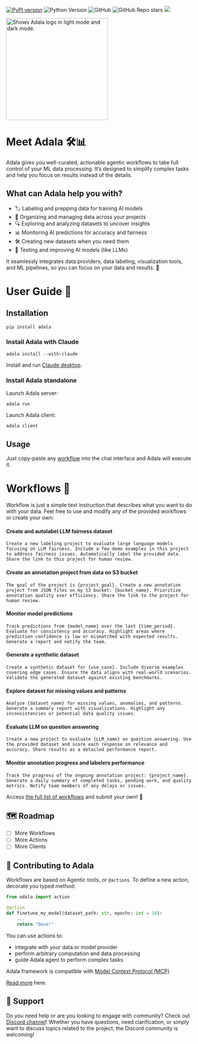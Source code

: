 [![PyPI version](https://badge.fury.io/py/adala.svg)](https://badge.fury.io/py/adala)
![Python Version](https://img.shields.io/badge/supported_python_version_-3.8%20%7C%203.9%20%7C%203.10%20%7C%203.11-blue)
![GitHub](https://img.shields.io/github/license/HumanSignal/Adala)
![GitHub Repo stars](https://img.shields.io/github/stars/HumanSignal/Adala)
[![](https://img.shields.io/discord/1166330284300570624?label=Discord&logo=discord)](https://discord.gg/QBtgTbXTgU)

<picture>
  <source media="(prefers-color-scheme: dark)" srcset="/docs/src/img/logo-dark-mode.png" width="275" >
  <source media="(prefers-color-scheme: light)" srcset="/docs/src/img/logo.png" width="275" >
  <img alt="Shows Adala logo in light mode and dark mode." src="/docs/src/img/logo.png" width="275" >
</picture>

# Meet Adala 🛠️📊

Adala gives you well-curated, actionable agentic workflows to take full control of your ML data processing. It’s designed to simplify complex tasks and help you focus on results instead of the details.

## What can Adala help you with?

* 🏷️ Labeling and prepping data for training AI models
* 📂 Organizing and managing data across your projects
* 🔍 Exploring and analyzing datasets to uncover insights
* 📊 Monitoring AI predictions for accuracy and fairness
* 🛠️ Creating new datasets when you need them
* 🤖 Testing and improving AI models (like LLMs)

It seamlessly integrates data providers, data labeling, visualization tools, and ML pipelines, so you can focus on your data and results. 🎉

# User Guide 📖

## Installation

```
pip install adala
```

### Install Adala with Claude

```
adala install --with-claude
```

Install and run [Claude desktop](https://claude.ai/download).

### Install Adala standalone

Launch Adala server:
```
adala run
```

Launch Adala client:
```
adala client
```

## Usage
Just copy-paste any [workflow](#workflows) into the chat interface and Adala will execute it.


# Workflows 🧰

Workflow is just a simple text instruction that describes what you want to do with your data.  Feel free to use and modify any of the provided workflows or create your own:

#### Create and autolabel LLM fairness dataset
```
Create a new labeling project to evaluate large language models focusing on LLM fairness. Include a few demo examples in this project to address fairness issues. Automatically label the provided data. Share the link to this project for human review.
```

#### Create an annotation project from data on S3 bucket
```
The goal of the project is {project_goal}. Create a new annotation project from JSON files on my S3 bucket: {bucket_name}. Prioritize annotation quality over efficiency. Share the link to the project for human review.
```

#### Monitor model predictions
```
Track predictions from {model_name} over the last {time_period}. Evaluate for consistency and accuracy. Highlight areas where prediction confidence is low or mismatched with expected results. Generate a report and notify the team.  
```

#### Generate a synthetic dataset
```
Create a synthetic dataset for {use_case}. Include diverse examples covering edge cases. Ensure the data aligns with real-world scenarios. Validate the generated dataset against existing benchmarks.
```

#### Explore dataset for missing values and patterns
```
Analyze {dataset_name} for missing values, anomalies, and patterns. Generate a summary report with visualizations. Highlight any inconsistencies or potential data quality issues.  
```

#### Evaluate LLM on question answering
```
Create a new project to evaluate {LLM_name} on question answering. Use the provided dataset and score each response on relevance and accuracy. Share results as a detailed performance report.  
```

#### Monitor annotation progress and labelers performance
```
Track the progress of the ongoing annotation project: {project_name}. Generate a daily summary of completed tasks, pending work, and quality metrics. Notify team members of any delays or issues.  
```

Access [the full list of workflows](database-link) and submit your own! 📝

## 🗺 Roadmap

- [ ] More Workflows
- [ ] More Actions
- [ ] More Clients

## 🤩 Contributing to Adala

Workflows are based on Agentic tools, or `@actions`. To define a new action, decorate you typed method:

```python
from adala import action

@action
def finetune_my_model(dataset_path: str, epochs: int = 10):
    ...
    return "Done!"
```

You can use actions to:
- integrate with your data or model provider
- perform arbitrary computation and data processing
- guide Adala agent to perform complex tasks

Adala framework is compatible with [Model Context Protocol (MCP)](https://github.com/modelcontextprotocol)

[Read more](./CONTRIBUTION.md) here.

## 💬 Support

Do you need help or are you looking to engage with community? Check out [Discord channel](https://discord.gg/QBtgTbXTgU)!
Whether you have questions, need clarification, or simply want to discuss topics related to the project, the Discord community is welcoming!
